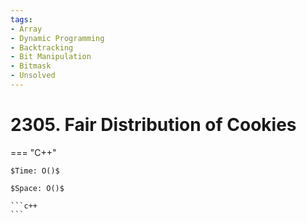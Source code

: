 ```yaml
---
tags:
- Array
- Dynamic Programming
- Backtracking
- Bit Manipulation
- Bitmask
- Unsolved
---
```



# 2305. Fair Distribution of Cookies

=== "C++"

    $Time: O()$

    $Space: O()$

    ```c++
    ```